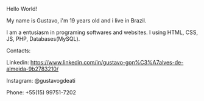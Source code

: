 Hello World!

My name is Gustavo, i'm 19 years old and i live in Brazil.

I am a entusiasm in programing softwares and websites. I using HTML, CSS, JS, PHP, Databases(MySQL).

Contacts:

Linkedin: https://www.linkedin.com/in/gustavo-gon%C3%A7alves-de-almeida-9b2783210/

Instagram: @gustavogdeati

Phone: +55(15) 99751-7202
